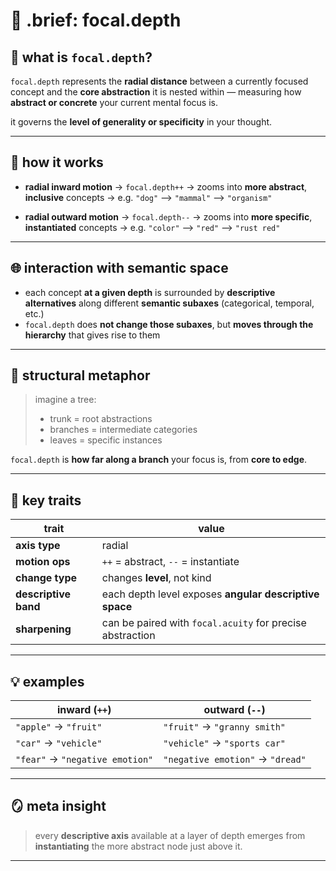# 🌊 .brief: focal.depth

## 🧠 what is `focal.depth`?

`focal.depth` represents the **radial distance** between a currently focused concept
and the **core abstraction** it is nested within — measuring how **abstract or concrete**
your current mental focus is.

it governs the **level of generality or specificity** in your thought.

---

## 🧭 how it works

- **radial inward motion** → `focal.depth++`
  → zooms into **more abstract**, **inclusive** concepts
  → e.g. `"dog"` ⟶ `"mammal"` ⟶ `"organism"`

- **radial outward motion** → `focal.depth--`
  → zooms into **more specific**, **instantiated** concepts
  → e.g. `"color"` ⟶ `"red"` ⟶ `"rust red"`

---

## 🌐 interaction with semantic space

- each concept **at a given depth** is surrounded by **descriptive alternatives**
  along different **semantic subaxes** (categorical, temporal, etc.)
- `focal.depth` does **not change those subaxes**, but **moves through the hierarchy**
  that gives rise to them

---

## 📐 structural metaphor

> imagine a tree:
>
> - trunk = root abstractions
> - branches = intermediate categories
> - leaves = specific instances

`focal.depth` is **how far along a branch** your focus is, from **core to edge**.

---

## 📌 key traits

| trait            | value                                                   |
|------------------|----------------------------------------------------------|
| **axis type**     | radial                                                   |
| **motion ops**    | `++` = abstract, `--` = instantiate                     |
| **change type**   | changes **level**, not kind                             |
| **descriptive band** | each depth level exposes **angular descriptive space** |
| **sharpening**    | can be paired with `focal.acuity` for precise abstraction |

---

## 💡 examples

| inward (`++`)                  | outward (`--`)                      |
|-------------------------------|--------------------------------------|
| `"apple"` → `"fruit"`         | `"fruit"` → `"granny smith"`        |
| `"car"` → `"vehicle"`         | `"vehicle"` → `"sports car"`        |
| `"fear"` → `"negative emotion"`| `"negative emotion"` → `"dread"`    |

---

## 🪞 meta insight

> every **descriptive axis** available at a layer of depth
> emerges from **instantiating** the more abstract node just above it.

---
